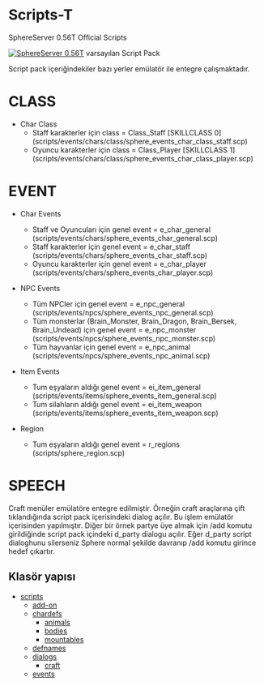 # Scripts-T
SphereServer 0.56T Official Scripts

[![SphereServer 0.56T](https://github.com/UOPortal/Source-56T)](https://github.com/UOPortal/Source-56T) varsayılan Script Pack

Script pack içeriğindekiler bazı yerler emülatör ile entegre çalışmaktadır.

# CLASS
  - Char Class
    * Staff karakterler için class = Class_Staff [SKILLCLASS 0] (scripts/events/chars/class/sphere_events_char_class_staff.scp)
    * Oyuncu karakterler için class = Class_Player [SKILLCLASS 1] (scripts/events/chars/class/sphere_events_char_class_player.scp)

# EVENT
  - Char Events
    * Staff ve Oyuncuları için genel event = e_char_general (scripts/events/chars/sphere_events_char_general.scp)
    * Staff karakterler için genel event = e_char_staff (scripts/events/chars/sphere_events_char_staff.scp)
    * Oyuncu karakterler için genel event = e_char_player (scripts/events/chars/sphere_events_char_player.scp)

  - NPC Events
    * Tüm NPCler için genel event = e_npc_general (scripts/events/npcs/sphere_events_npc_general.scp)
    * Tüm monsterlar (Brain_Monster, Brain_Dragon, Brain_Bersek, Brain_Undead) için genel event = e_npc_monster (scripts/events/npcs/sphere_events_npc_monster.scp)
    * Tüm hayvanlar için genel event = e_npc_animal (scripts/events/npcs/sphere_events_npc_animal.scp)

  - Item Events
    * Tum eşyaların aldığı genel event = ei_item_general (scripts/events/items/sphere_events_item_general.scp)
    * Tum silahların aldığı genel event = ei_item_weapon (scripts/events/items/sphere_events_item_weapon.scp)

  - Region
    * Tum eşyaların aldığı genel event = r_regions (scripts/sphere_region.scp)

# SPEECH

Craft menüler emülatöre entegre edilmiştir. Örneğin craft araçlarına çift tıklandığında script pack içerisindeki dialog açılır. Bu işlem emülatör içerisinden yapılmıştır. Diğer bir örnek partye üye almak için /add komutu girildiğinde script pack içindeki d_party dialogu açılır. Eğer d_party script dialoghunu silerseniz Sphere normal şekilde davranıp /add komutu girince hedef çıkartır.

## Klasör yapısı

- [scripts](#scripts)
    - [add-on](#add-on)
    - [chardefs](#chardefs)
        - [animals](#animals)
        - [bodies](#bodies)
        - [mountables](#mountables)
    - [defnames](#defnames)
    - [dialogs](#dialogs)
        - [craft](#craft)
    - [events](#events)